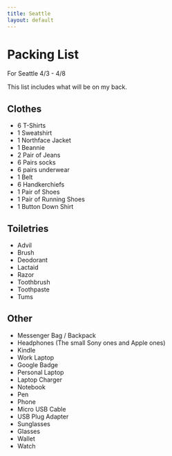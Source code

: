 ```yaml
---
title: Seattle
layout: default
---
```


# Packing List

For Seattle 4/3 - 4/8

This list includes what will be on my back.

## Clothes

 * 6 T-Shirts
 * 1 Sweatshirt
 * 1 Northface Jacket
 * 1 Beannie
 * 2 Pair of Jeans
 * 6 Pairs socks
 * 6 pairs underwear
 * 1 Belt
 * 6 Handkerchiefs
 * 1 Pair of Shoes
 * 1 Pair of Running Shoes
 * 1 Button Down Shirt

## Toiletries

 * Advil
 * Brush
 * Deodorant
 * Lactaid
 * Razor
 * Toothbrush
 * Toothpaste
 * Tums

## Other

 * Messenger Bag / Backpack
 * Headphones (The small Sony ones and Apple ones)
 * Kindle
 * Work Laptop
 * Google Badge
 * Personal Laptop
 * Laptop Charger
 * Notebook
 * Pen
 * Phone
 * Micro USB Cable
 * USB Plug Adapter
 * Sunglasses
 * Glasses
 * Wallet
 * Watch

